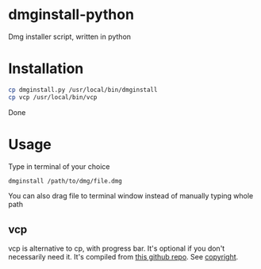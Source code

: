 # dmginstall-python
 Dmg installer script, written in python

# Installation
```bash
cp dmginstall.py /usr/local/bin/dmginstall
cp vcp /usr/local/bin/vcp
```
Done

# Usage
Type in terminal of your choice 
``` bash
dmginstall /path/to/dmg/file.dmg 
```
You can also drag file to terminal window instead of manually typing whole path

## vcp
vcp is alternative to cp, with progress bar. It's optional if you don't necessarily
need it. It's compiled from [this github repo](https://github.com/Leask/VCP). See [copyright](vcp/COPYRIGHT).
